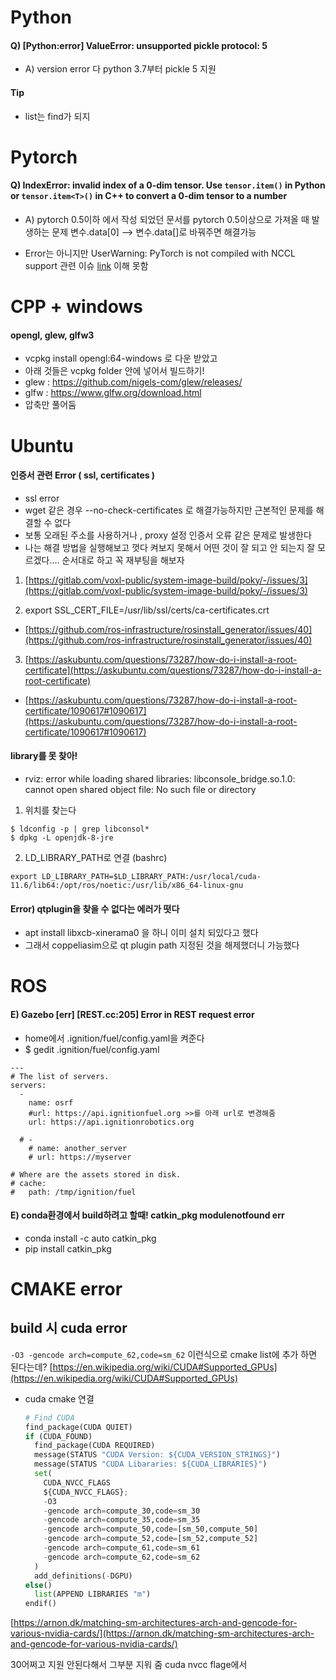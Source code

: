 # Python

#### Q) [Python:error] ValueError: unsupported pickle protocol: 5
- A) version error 다 python 3.7부터 pickle 5 지원





#### Tip
- list는 find가 되지 


# Pytorch
#### Q) IndexError: invalid index of a 0-dim tensor. Use `tensor.item()` in Python or `tensor.item<T>()` in C++ to convert a 0-dim tensor to a number
- A) pytorch 0.5이하 에서 작성 되었던 문서를 pytorch 0.5이상으로 가져올 때 발생하는 문제 변수.data[0] --> 변수.data[]로 바꿔주면 해결가능  
  
- Error는 아니지만 UserWarning: PyTorch is not compiled with NCCL support 관련 이슈 [link](https://aigong.tistory.com/188) 이해 못함



# CPP + windows
#### opengl, glew, glfw3
- vcpkg install opengl:64-windows 로 다운 받았고
- 아래 것들은 vcpkg folder 안에 넣어서 빌드하기!
- glew : https://github.com/nigels-com/glew/releases/
- glfw : https://www.glfw.org/download.html
- 압축만 풀어둠


# Ubuntu
#### 인증서 관련 Error ( ssl, certificates )
- ssl error
- wget 같은 경우 --no-check-certificates 로 해결가능하지만 근본적인 문제를 해결할 수 없다
- 보통 오래된 주소를 사용하거나 , proxy 설정 인증서 오류 같은 문제로 발생한다
- 나는 해결 방법을 실행해보고 껏다 켜보지 못해서 어떤 것이 잘 되고 안 되는지 잘 모르겠다.... 순서대로 하고 꼭 재부팅을 해보자
1. [https://gitlab.com/voxl-public/system-image-build/poky/-/issues/3](https://gitlab.com/voxl-public/system-image-build/poky/-/issues/3)

2. export SSL_CERT_FILE=/usr/lib/ssl/certs/ca-certificates.crt

- [https://github.com/ros-infrastructure/rosinstall_generator/issues/40](https://github.com/ros-infrastructure/rosinstall_generator/issues/40)

3. [https://askubuntu.com/questions/73287/how-do-i-install-a-root-certificate](https://askubuntu.com/questions/73287/how-do-i-install-a-root-certificate)

- [https://askubuntu.com/questions/73287/how-do-i-install-a-root-certificate/1090617#1090617](https://askubuntu.com/questions/73287/how-do-i-install-a-root-certificate/1090617#1090617)

#### library를 못 찾아!
- rviz: error while loading shared libraries: libconsole_bridge.so.1.0: cannot open shared object file: No such file or directory
1. 위치를 찾는다
```shell
$ ldconfig -p | grep libconsol* 
$ dpkg -L openjdk-8-jre
```

2. LD_LIBRARY_PATH로 연결 (bashrc)
```shell
export LD_LIBRARY_PATH=$LD_LIBRARY_PATH:/usr/local/cuda-11.6/lib64:/opt/ros/noetic:/usr/lib/x86_64-linux-gnu
```
#### Error) qtplugin을 찾을 수 없다는 에러가 떳다
- apt install libxcb-xinerama0 을 하니 이미 설치 되있다고 했다
- 그래서 coppeliasim으로 qt plugin path 지정된 것을 해제했더니 가능했다


# ROS
#### E) Gazebo [err] [REST.cc:205] Error in REST request error
- home에서 .ignition/fuel/config.yaml을 켜준다
- $ gedit .ignition/fuel/config.yaml
```
---
# The list of servers.
servers:
  -
    name: osrf
    #url: https://api.ignitionfuel.org >>를 아래 url로 변경해줌
    url: https://api.ignitionrobotics.org

  # -
    # name: another_server
    # url: https://myserver

# Where are the assets stored in disk.
# cache:
#   path: /tmp/ignition/fuel
```
#### E) conda환경에서 build하려고 할때! catkin_pkg modulenotfound err
- conda install -c auto catkin_pkg
- pip install catkin_pkg


# CMAKE error
## build 시 cuda error
`-O3 -gencode arch=compute_62,code=sm_62`  이런식으로 cmake list에 추가 하면 된다는데? [https://en.wikipedia.org/wiki/CUDA#Supported_GPUs](https://en.wikipedia.org/wiki/CUDA#Supported_GPUs)

- cuda cmake 연결
    
    ```python
    # Find CUDA
    find_package(CUDA QUIET)
    if (CUDA_FOUND)
      find_package(CUDA REQUIRED)
      message(STATUS "CUDA Version: ${CUDA_VERSION_STRINGS}")
      message(STATUS "CUDA Libararies: ${CUDA_LIBRARIES}")
      set(
        CUDA_NVCC_FLAGS
        ${CUDA_NVCC_FLAGS};
        -O3
        -gencode arch=compute_30,code=sm_30
        -gencode arch=compute_35,code=sm_35
        -gencode arch=compute_50,code=[sm_50,compute_50]
        -gencode arch=compute_52,code=[sm_52,compute_52]
        -gencode arch=compute_61,code=sm_61
        -gencode arch=compute_62,code=sm_62
      )
      add_definitions(-DGPU)
    else()
      list(APPEND LIBRARIES "m")
    endif()
    ```
    

[https://arnon.dk/matching-sm-architectures-arch-and-gencode-for-various-nvidia-cards/](https://arnon.dk/matching-sm-architectures-arch-and-gencode-for-various-nvidia-cards/)

30어쩌고 지원 안된다해서 그부분 지워 줌 cuda nvcc flage에서
